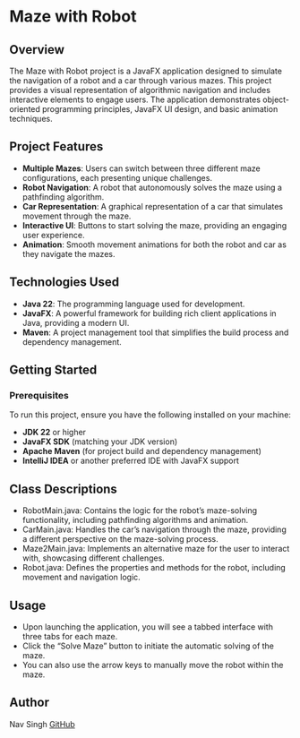 # Maze with Robot

## Overview
The Maze with Robot project is a JavaFX application designed to simulate the navigation of a robot and a car through various mazes. This project provides a visual representation of algorithmic navigation and includes interactive elements to engage users. The application demonstrates object-oriented programming principles, JavaFX UI design, and basic animation techniques.

## Project Features
- **Multiple Mazes**: Users can switch between three different maze configurations, each presenting unique challenges.
- **Robot Navigation**: A robot that autonomously solves the maze using a pathfinding algorithm.
- **Car Representation**: A graphical representation of a car that simulates movement through the maze.
- **Interactive UI**: Buttons to start solving the maze, providing an engaging user experience.
- **Animation**: Smooth movement animations for both the robot and car as they navigate the mazes.

## Technologies Used
- **Java 22**: The programming language used for development.
- **JavaFX**: A powerful framework for building rich client applications in Java, providing a modern UI.
- **Maven**: A project management tool that simplifies the build process and dependency management.

## Getting Started

### Prerequisites
To run this project, ensure you have the following installed on your machine:
- **JDK 22** or higher
- **JavaFX SDK** (matching your JDK version)
- **Apache Maven** (for project build and dependency management)
- **IntelliJ IDEA** or another preferred IDE with JavaFX support

## Class Descriptions

- RobotMain.java: Contains the logic for the robot’s maze-solving functionality, including pathfinding algorithms and animation.
- CarMain.java: Handles the car’s navigation through the maze, providing a different perspective on the maze-solving process.
- Maze2Main.java: Implements an alternative maze for the user to interact with, showcasing different challenges.
- Robot.java: Defines the properties and methods for the robot, including movement and navigation logic.

## Usage

- Upon launching the application, you will see a tabbed interface with three tabs for each maze.
- Click the “Solve Maze” button to initiate the automatic solving of the maze.
- You can also use the arrow keys to manually move the robot within the maze.

## Author
Nav Singh
[GitHub](https://github.com/nav7FSC)